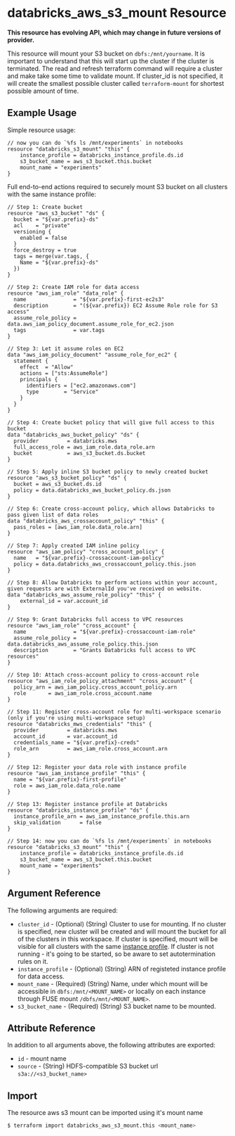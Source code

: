 # databricks_aws_s3_mount Resource

**This resource has evolving API, which may change in future versions of provider.**

This resource will mount your S3 bucket on `dbfs:/mnt/yourname`. It is important to understand that this will start up the cluster if the cluster is terminated. The read and refresh terraform command will require a cluster and make take some time to validate mount. If cluster_id is not specified, it will create the smallest possible cluster called `terraform-mount` for shortest possible amount of time. 

## Example Usage

Simple resource usage:

```hcl
// now you can do `%fs ls /mnt/experiments` in notebooks
resource "databricks_s3_mount" "this" {
    instance_profile = databricks_instance_profile.ds.id
    s3_bucket_name = aws_s3_bucket.this.bucket
    mount_name = "experiments"
}
```

Full end-to-end actions required to securely mount S3 bucket on all clusters with the same instance profile:

```hcl
// Step 1: Create bucket
resource "aws_s3_bucket" "ds" {
  bucket = "${var.prefix}-ds"
  acl    = "private"
  versioning {
    enabled = false
  }
  force_destroy = true
  tags = merge(var.tags, {
    Name = "${var.prefix}-ds"
  })
}

// Step 2: Create IAM role for data access
resource "aws_iam_role" "data_role" {
  name               = "${var.prefix}-first-ec2s3"
  description        = "(${var.prefix}) EC2 Assume Role role for S3 access"
  assume_role_policy = data.aws_iam_policy_document.assume_role_for_ec2.json
  tags               = var.tags
}

// Step 3: Let it assume roles on EC2
data "aws_iam_policy_document" "assume_role_for_ec2" {
  statement {
    effect  = "Allow"
    actions = ["sts:AssumeRole"]
    principals {
      identifiers = ["ec2.amazonaws.com"]
      type        = "Service"
    }
  }
}

// Step 4: Create bucket policy that will give full access to this bucket
data "databricks_aws_bucket_policy" "ds" {
  provider         = databricks.mws
  full_access_role = aws_iam_role.data_role.arn
  bucket           = aws_s3_bucket.ds.bucket
}

// Step 5: Apply inline S3 bucket policy to newly created bucket
resource "aws_s3_bucket_policy" "ds" {
  bucket = aws_s3_bucket.ds.id
  policy = data.databricks_aws_bucket_policy.ds.json
}

// Step 6: Create cross-account policy, which allows Databricks to pass given list of data roles
data "databricks_aws_crossaccount_policy" "this" {
  pass_roles = [aws_iam_role.data_role.arn]
}

// Step 7: Apply created IAM inline policy
resource "aws_iam_policy" "cross_account_policy" {
  name   = "${var.prefix}-crossaccount-iam-policy"
  policy = data.databricks_aws_crossaccount_policy.this.json
}

// Step 8: Allow Databricks to perform actions within your account, given requests are with ExternalId you've received on website.
data "databricks_aws_assume_role_policy" "this" {
    external_id = var.account_id
}

// Step 9: Grant Databricks full access to VPC resources
resource "aws_iam_role" "cross_account" {
  name               = "${var.prefix}-crossaccount-iam-role"
  assume_role_policy = data.databricks_aws_assume_role_policy.this.json
  description        = "Grants Databricks full access to VPC resources"
}

// Step 10: Attach cross-account policy to cross-account role
resource "aws_iam_role_policy_attachment" "cross_account" {
  policy_arn = aws_iam_policy.cross_account_policy.arn
  role       = aws_iam_role.cross_account.name
}

// Step 11: Register cross-account role for multi-workspace scenario (only if you're using multi-workspace setup)
resource "databricks_mws_credentials" "this" {
  provider         = databricks.mws
  account_id       = var.account_id
  credentials_name = "${var.prefix}-creds"
  role_arn         = aws_iam_role.cross_account.arn
}

// Step 12: Register your data role with instance profile
resource "aws_iam_instance_profile" "this" {
  name = "${var.prefix}-first-profile"
  role = aws_iam_role.data_role.name
}

// Step 13: Register instance profile at Databricks
resource "databricks_instance_profile" "ds" {
  instance_profile_arn = aws_iam_instance_profile.this.arn
  skip_validation      = false
}

// Step 14: now you can do `%fs ls /mnt/experiments` in notebooks
resource "databricks_s3_mount" "this" {
    instance_profile = databricks_instance_profile.ds.id
    s3_bucket_name = aws_s3_bucket.this.bucket
    mount_name = "experiments"
}
```

## Argument Reference

The following arguments are required:

* `cluster_id` - (Optional) (String) Cluster to use for mounting. If no cluster is specified, new cluster will be created and will mount the bucket for all of the clusters in this workspace. If cluster is specified, mount will be visible for all clusters with the same [instance profile](./instance_profile.md). If cluster is not running - it's going to be started, so be aware to set autotermination rules on it.
* `instance_profile` - (Optional) (String) ARN of registeted instance profile for data access.
* `mount_name` - (Required) (String) Name, under which mount will be accessible in `dbfs:/mnt/<MOUNT_NAME>` or locally on each instance through FUSE mount `/dbfs/mnt/<MOUNT_NAME>`.
* `s3_bucket_name` - (Required) (String) S3 bucket name to be mounted.


## Attribute Reference

In addition to all arguments above, the following attributes are exported:

* `id` - mount name
* `source` - (String) HDFS-compatible S3 bucket url `s3a://<s3_bucket_name>` 


## Import

The resource aws s3 mount can be imported using it's mount name

```bash
$ terraform import databricks_aws_s3_mount.this <mount_name>
```